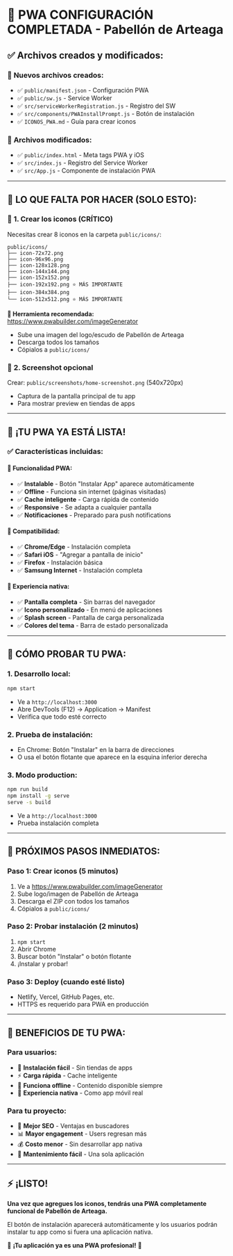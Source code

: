 # 🚀 PWA CONFIGURACIÓN COMPLETADA - Pabellón de Arteaga

## ✅ **Archivos creados y modificados:**

### 📁 **Nuevos archivos creados:**
- ✅ `public/manifest.json` - Configuración PWA
- ✅ `public/sw.js` - Service Worker
- ✅ `src/serviceWorkerRegistration.js` - Registro del SW
- ✅ `src/components/PWAInstallPrompt.js` - Botón de instalación
- ✅ `ICONOS_PWA.md` - Guía para crear iconos

### 🔧 **Archivos modificados:**
- ✅ `public/index.html` - Meta tags PWA y iOS
- ✅ `src/index.js` - Registro del Service Worker
- ✅ `src/App.js` - Componente de instalación PWA

---

## 🎯 **LO QUE FALTA POR HACER (SOLO ESTO):**

### 📱 **1. Crear los iconos (CRÍTICO)**
Necesitas crear 8 iconos en la carpeta `public/icons/`:

```
public/icons/
├── icon-72x72.png
├── icon-96x96.png
├── icon-128x128.png
├── icon-144x144.png
├── icon-152x152.png
├── icon-192x192.png ⭐ MÁS IMPORTANTE
├── icon-384x384.png
└── icon-512x512.png ⭐ MÁS IMPORTANTE
```

**🔗 Herramienta recomendada:** https://www.pwabuilder.com/imageGenerator
- Sube una imagen del logo/escudo de Pabellón de Arteaga
- Descarga todos los tamaños
- Cópialos a `public/icons/`

### 📸 **2. Screenshot opcional**
Crear: `public/screenshots/home-screenshot.png` (540x720px)
- Captura de la pantalla principal de tu app
- Para mostrar preview en tiendas de apps

---

## 🎉 **¡TU PWA YA ESTÁ LISTA!**

### ✅ **Características incluidas:**

#### 🔧 **Funcionalidad PWA:**
- ✅ **Instalable** - Botón "Instalar App" aparece automáticamente
- ✅ **Offline** - Funciona sin internet (páginas visitadas)
- ✅ **Cache inteligente** - Carga rápida de contenido
- ✅ **Responsive** - Se adapta a cualquier pantalla
- ✅ **Notificaciones** - Preparado para push notifications

#### 📱 **Compatibilidad:**
- ✅ **Chrome/Edge** - Instalación completa
- ✅ **Safari iOS** - "Agregar a pantalla de inicio"
- ✅ **Firefox** - Instalación básica
- ✅ **Samsung Internet** - Instalación completa

#### 🎨 **Experiencia nativa:**
- ✅ **Pantalla completa** - Sin barras del navegador
- ✅ **Icono personalizado** - En menú de aplicaciones
- ✅ **Splash screen** - Pantalla de carga personalizada
- ✅ **Colores del tema** - Barra de estado personalizada

---

## 🧪 **CÓMO PROBAR TU PWA:**

### **1. Desarrollo local:**
```bash
npm start
```
- Ve a `http://localhost:3000`
- Abre DevTools (F12) → Application → Manifest
- Verifica que todo esté correcto

### **2. Prueba de instalación:**
- En Chrome: Botón "Instalar" en la barra de direcciones
- O usa el botón flotante que aparece en la esquina inferior derecha

### **3. Modo production:**
```bash
npm run build
npm install -g serve
serve -s build
```
- Ve a `http://localhost:3000`
- Prueba instalación completa

---

## 🚨 **PRÓXIMOS PASOS INMEDIATOS:**

### **Paso 1: Crear iconos** (5 minutos)
1. Ve a https://www.pwabuilder.com/imageGenerator
2. Sube logo/imagen de Pabellón de Arteaga
3. Descarga el ZIP con todos los tamaños
4. Cópialos a `public/icons/`

### **Paso 2: Probar instalación** (2 minutos)
1. `npm start`
2. Abrir Chrome
3. Buscar botón "Instalar" o botón flotante
4. ¡Instalar y probar!

### **Paso 3: Deploy** (cuando esté listo)
- Netlify, Vercel, GitHub Pages, etc.
- HTTPS es requerido para PWA en producción

---

## 🎯 **BENEFICIOS DE TU PWA:**

### **Para usuarios:**
- 📱 **Instalación fácil** - Sin tiendas de apps
- ⚡ **Carga rápida** - Cache inteligente
- 🔄 **Funciona offline** - Contenido disponible siempre
- 🎨 **Experiencia nativa** - Como app móvil real

### **Para tu proyecto:**
- 🚀 **Mejor SEO** - Ventajas en buscadores
- 📊 **Mayor engagement** - Users regresan más
- 💰 **Costo menor** - Sin desarrollar app nativa
- 🔧 **Mantenimiento fácil** - Una sola aplicación

---

## ⚡ **¡LISTO!**

**Una vez que agregues los iconos, tendrás una PWA completamente funcional de Pabellón de Arteaga.** 

El botón de instalación aparecerá automáticamente y los usuarios podrán instalar tu app como si fuera una aplicación nativa.

🎉 **¡Tu aplicación ya es una PWA profesional!** 🎉